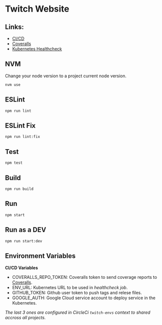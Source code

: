 Twitch Website
=====================

## Links:
- [CI/CD](https://circleci.com/gh/fabiohbarbosa/twitch-website)
- [Coveralls](https://coveralls.io/github/fabiohbarbosa/twitch-website?branch=master)
- [Kubernetes Healthcheck](http://35.244.227.171/website/healthcheck)

## NVM
Change your node version to a project current node version.

`nvm use`

## ESLint
`npm run lint`

## ESLint Fix
`npm run lint:fix`

## Test
`npm test`

## Build
`npm run build`

## Run
`npm start`

## Run as a DEV
`npm run start:dev`

## Environment Variables

**CI/CD Variables**

- COVERALLS_REPO_TOKEN: Coveralls token to send coverage reports to [Coveralls](https://coveralls.io).
- ENV_URL: Kubernetes URL to be used in *healthcheck job*.
- GITHUB_TOKEN: Github user token to push tags and relese files.
- GOOGLE_AUTH: Google Cloud service account to deploy service in the Kubernetes.

*The last 3 ones are configured in CircleCi `twitch-envs` context to shared accross all projects.*